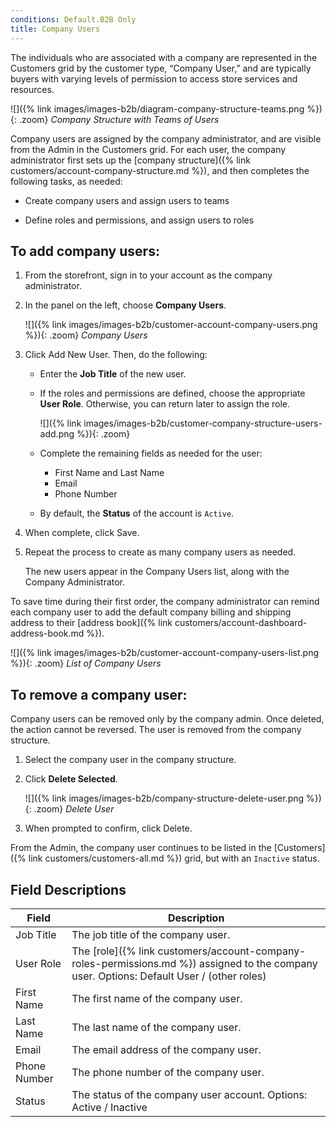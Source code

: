 ```yaml
---
conditions: Default.B2B Only
title: Company Users
---
```


The individuals who are associated with a company are represented in the Customers grid by the customer type, “Company User,” and are typically buyers with varying levels of permission to access store services and resources.

![]({% link images/images-b2b/diagram-company-structure-teams.png %}){: .zoom}
_Company Structure with Teams of Users_

Company users are assigned by the company administrator, and are visible from the Admin in the Customers grid. For each user, the company administrator first sets up the [company structure]({% link customers/account-company-structure.md %}), and then completes the following tasks, as needed:

- Create company users and assign users to teams

- Define roles and permissions, and assign users to roles

## To add company users:

1. From the storefront, sign in to your account as the company administrator.

1. In the panel on the left, choose **Company Users**.

   ![]({% link images/images-b2b/customer-account-company-users.png %}){: .zoom}
   _Company Users_

1. Click <span class="btn">Add New User</span>. Then, do the following:

   - Enter the **Job Title** of the new user.

   - If the roles and permissions are defined, choose the appropriate **User Role**. Otherwise, you can return later to assign the role.

      ![]({% link images/images-b2b/customer-company-structure-users-add.png %}){: .zoom}

   - Complete the remaining fields as needed for the user:
      - First Name and Last Name
      - Email
      - Phone Number

   - By default, the **Status** of the account is `Active`.

1. When complete, click <span class="btn">Save</span>.

1. Repeat the process to create as many company users as needed.

   The new users appear in the Company Users list, along with the Company Administrator.

To save time during their first order, the company administrator can remind each company user to add the default company billing and shipping address to their [address book]({% link customers/account-dashboard-address-book.md %}).

![]({% link images/images-b2b/customer-account-company-users-list.png %}){: .zoom}
_List of Company Users_

## To remove a company user:

Company users can be removed only by the company admin. Once deleted, the action cannot be reversed. The user is removed from the company structure.

1. Select the company user in the company structure.

1. Click **Delete Selected**.

   ![]({% link images/images-b2b/company-structure-delete-user.png %}){: .zoom}
   _Delete User_

1. When prompted to confirm, click <span class="btn">Delete</span>.

From the Admin, the company user continues to be listed in the [Customers]({% link customers/customers-all.md %}) grid, but with an `Inactive` status.

## Field Descriptions

| Field        | Description |
|--------------|---------------|
| Job Title    | The job title of the company user. |
| User Role    | The [role]({% link customers/account-company-roles-permissions.md %}) assigned to the company user. Options: Default User / (other roles) |
| First Name   | The first name of the company user.  |
| Last Name    | The last name of the company user.   |
| Email        | The email address of the company user.  |
| Phone Number | The phone number of the company user.  |
| Status       | The status of the company user account. Options: Active / Inactive  |
